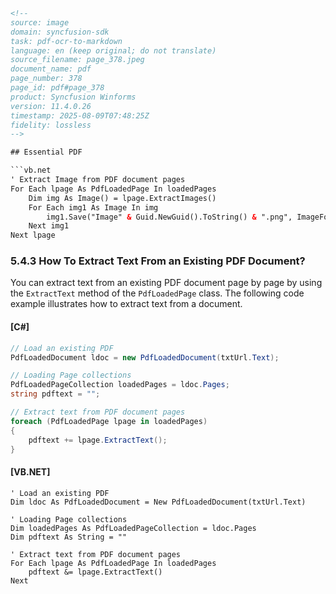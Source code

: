 ```html
<!-- 
source: image
domain: syncfusion-sdk
task: pdf-ocr-to-markdown
language: en (keep original; do not translate)
source_filename: page_378.jpeg
document_name: pdf
page_number: 378
page_id: pdf#page_378
product: Syncfusion Winforms
version: 11.4.0.26
timestamp: 2025-08-09T07:48:25Z
fidelity: lossless
-->

## Essential PDF

```vb.net
' Extract Image from PDF document pages
For Each lpage As PdfLoadedPage In loadedPages
	Dim img As Image() = lpage.ExtractImages()
	For Each img1 As Image In img
		img1.Save("Image" & Guid.NewGuid().ToString() & ".png", ImageFormat.Png)
	Next img1
Next lpage
```

### 5.4.3 How To Extract Text From an Existing PDF Document?

You can extract text from an existing PDF document page by page by using the `ExtractText` method of the `PdfLoadedPage` class. The following code example illustrates how to extract text from a document.

#### [C#]

```csharp
// Load an existing PDF
PdfLoadedDocument ldoc = new PdfLoadedDocument(txtUrl.Text);

// Loading Page collections
PdfLoadedPageCollection loadedPages = ldoc.Pages;
string pdftext = "";

// Extract text from PDF document pages
foreach (PdfLoadedPage lpage in loadedPages)
{
	pdftext += lpage.ExtractText();
}
```

#### [VB.NET]

```vb.net
' Load an existing PDF
Dim ldoc As PdfLoadedDocument = New PdfLoadedDocument(txtUrl.Text)

' Loading Page collections
Dim loadedPages As PdfLoadedPageCollection = ldoc.Pages
Dim pdftext As String = ""

' Extract text from PDF document pages
For Each lpage As PdfLoadedPage In loadedPages
	pdftext &= lpage.ExtractText()
Next
```
```